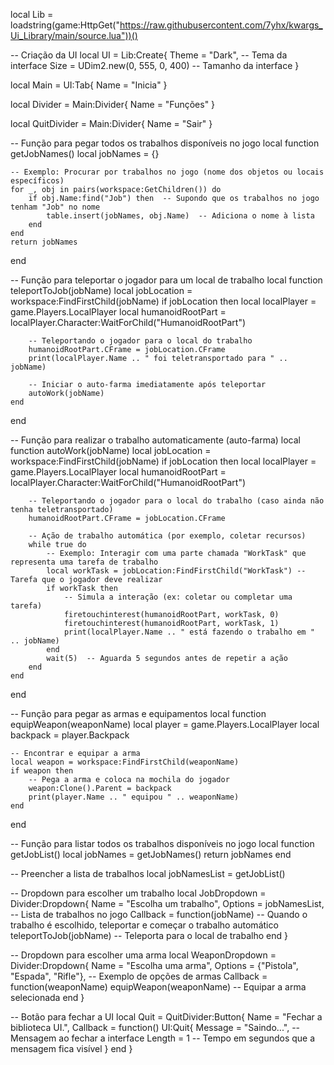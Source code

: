 local Lib = loadstring(game:HttpGet("https://raw.githubusercontent.com/7yhx/kwargs_Ui_Library/main/source.lua"))()

-- Criação da UI
local UI = Lib:Create{
    Theme = "Dark", -- Tema da interface
    Size = UDim2.new(0, 555, 0, 400) -- Tamanho da interface
}

local Main = UI:Tab{
    Name = "Inicia"
}

local Divider = Main:Divider{
    Name = "Funções"
}

local QuitDivider = Main:Divider{
    Name = "Sair"
}

-- Função para pegar todos os trabalhos disponíveis no jogo
local function getJobNames()
    local jobNames = {}
    
    -- Exemplo: Procurar por trabalhos no jogo (nome dos objetos ou locais específicos)
    for _, obj in pairs(workspace:GetChildren()) do
        if obj.Name:find("Job") then  -- Supondo que os trabalhos no jogo tenham "Job" no nome
            table.insert(jobNames, obj.Name)  -- Adiciona o nome à lista
        end
    end
    return jobNames
end

-- Função para teleportar o jogador para um local de trabalho
local function teleportToJob(jobName)
    local jobLocation = workspace:FindFirstChild(jobName)
    if jobLocation then
        local localPlayer = game.Players.LocalPlayer
        local humanoidRootPart = localPlayer.Character:WaitForChild("HumanoidRootPart")
        
        -- Teleportando o jogador para o local do trabalho
        humanoidRootPart.CFrame = jobLocation.CFrame
        print(localPlayer.Name .. " foi teletransportado para " .. jobName)
        
        -- Iniciar o auto-farma imediatamente após teleportar
        autoWork(jobName)
    end
end

-- Função para realizar o trabalho automaticamente (auto-farma)
local function autoWork(jobName)
    local jobLocation = workspace:FindFirstChild(jobName)
    if jobLocation then
        local localPlayer = game.Players.LocalPlayer
        local humanoidRootPart = localPlayer.Character:WaitForChild("HumanoidRootPart")
        
        -- Teleportando o jogador para o local do trabalho (caso ainda não tenha teletransportado)
        humanoidRootPart.CFrame = jobLocation.CFrame

        -- Ação de trabalho automática (por exemplo, coletar recursos)
        while true do
            -- Exemplo: Interagir com uma parte chamada "WorkTask" que representa uma tarefa de trabalho
            local workTask = jobLocation:FindFirstChild("WorkTask") -- Tarefa que o jogador deve realizar
            if workTask then
                -- Simula a interação (ex: coletar ou completar uma tarefa)
                firetouchinterest(humanoidRootPart, workTask, 0)
                firetouchinterest(humanoidRootPart, workTask, 1)
                print(localPlayer.Name .. " está fazendo o trabalho em " .. jobName)
            end
            wait(5)  -- Aguarda 5 segundos antes de repetir a ação
        end
    end
end

-- Função para pegar as armas e equipamentos
local function equipWeapon(weaponName)
    local player = game.Players.LocalPlayer
    local backpack = player.Backpack

    -- Encontrar e equipar a arma
    local weapon = workspace:FindFirstChild(weaponName)
    if weapon then
        -- Pega a arma e coloca na mochila do jogador
        weapon:Clone().Parent = backpack
        print(player.Name .. " equipou " .. weaponName)
    end
end

-- Função para listar todos os trabalhos disponíveis no jogo
local function getJobList()
    local jobNames = getJobNames()
    return jobNames
end

-- Preencher a lista de trabalhos
local jobNamesList = getJobList()

-- Dropdown para escolher um trabalho
local JobDropdown = Divider:Dropdown{
    Name = "Escolha um trabalho",
    Options = jobNamesList, -- Lista de trabalhos no jogo
    Callback = function(jobName)
        -- Quando o trabalho é escolhido, teleportar e começar o trabalho automático
        teleportToJob(jobName)  -- Teleporta para o local de trabalho
    end
}

-- Dropdown para escolher uma arma
local WeaponDropdown = Divider:Dropdown{
    Name = "Escolha uma arma",
    Options = {"Pistola", "Espada", "Rifle"}, -- Exemplo de opções de armas
    Callback = function(weaponName)
        equipWeapon(weaponName)  -- Equipar a arma selecionada
    end
}

-- Botão para fechar a UI
local Quit = QuitDivider:Button{
    Name = "Fechar a biblioteca UI.",
    Callback = function()
        UI:Quit{
            Message = "Saindo...", -- Mensagem ao fechar a interface
            Length = 1 -- Tempo em segundos que a mensagem fica visível
        }
    end
}

